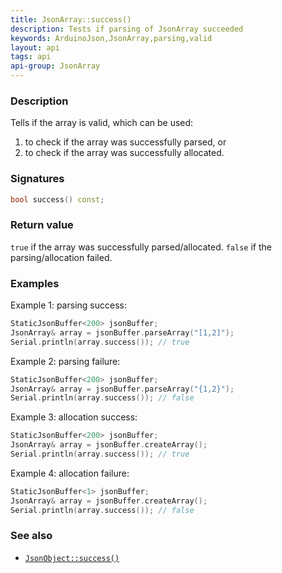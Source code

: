 ```yaml
---
title: JsonArray::success()
description: Tests if parsing of JsonArray succeeded
keywords: ArduinoJson,JsonArray,parsing,valid
layout: api
tags: api
api-group: JsonArray
---
```


### Description

Tells if the array is valid, which can be used:

1. to check if the array was successfully parsed, or
2. to check if the array was successfully allocated.

### Signatures

```c++
bool success() const;
```

### Return value

`true` if the array was successfully parsed/allocated.
`false` if the parsing/allocation failed.

### Examples

Example 1: parsing success:

```c++
StaticJsonBuffer<200> jsonBuffer;
JsonArray& array = jsonBuffer.parseArray("[1,2]");
Serial.println(array.success()); // true
```

Example 2: parsing failure:

```c++
StaticJsonBuffer<200> jsonBuffer;
JsonArray& array = jsonBuffer.parseArray("{1,2}");
Serial.println(array.success()); // false
```

Example 3: allocation success:

```c++
StaticJsonBuffer<200> jsonBuffer;
JsonArray& array = jsonBuffer.createArray();
Serial.println(array.success()); // true
```

Example 4: allocation failure:

```c++
StaticJsonBuffer<1> jsonBuffer;
JsonArray& array = jsonBuffer.createArray();
Serial.println(array.success()); // false
```

### See also

* [`JsonObject::success()`]({{site.baseurl}}/api/jsonobject/success/)